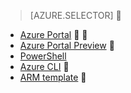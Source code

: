 > [AZURE.SELECTOR]

- [Azure Portal](/documentation/articles/virtual-networks-create-vnet-arm-pportal/)


- [Azure Portal Preview](/documentation/articles/virtual-networks-create-vnet-arm-pportal/)

- [PowerShell](/documentation/articles/virtual-networks-create-vnet-arm-ps/)
- [Azure CLI](/documentation/articles/virtual-networks-create-vnet-arm-cli/)

- [ARM template](/documentation/articles/virtual-networks-create-vnet-arm-template-click/)
